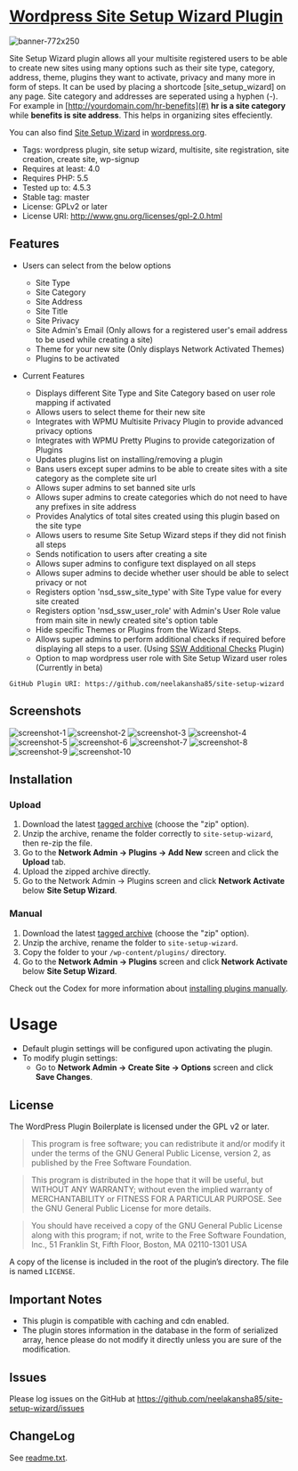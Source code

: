 # [Wordpress Site Setup Wizard Plugin](https://wordpress.org/plugins/site-setup-wizard)
![banner-772x250](https://cloud.githubusercontent.com/assets/6759546/16505621/e3d7bc98-3eeb-11e6-89d5-f5383a698e2e.png)

Site Setup Wizard plugin allows all your multisite registered users to be able to create new sites using many options such as their site type, category, address, theme, plugins they want to activate, privacy and many more in form of steps. It can be used by placing a shortcode [site_setup_wizard] on any page. Site category and addresses are seperated using a hyphen (-). For example in [http://yourdomain.com/hr-benefits](#) **hr is a site category** while **benefits is site address**. This helps in organizing sites effeciently. 

You can also find [Site Setup Wizard](https://wordpress.org/plugins/site-setup-wizard) in [wordpress.org](https://wordpress.org/plugins/site-setup-wizard).

* Tags: wordpress plugin, site setup wizard, multisite, site registration, site creation, create site, wp-signup
* Requires at least: 4.0
* Requires PHP: 5.5
* Tested up to: 4.5.3
* Stable tag: master
* License: GPLv2 or later
* License URI: http://www.gnu.org/licenses/gpl-2.0.html

## Features

* Users can select from the below options
    * Site Type
    * Site Category
    * Site Address
    * Site Title
    * Site Privacy
    * Site Admin's Email (Only allows for a registered user's email address to be used while creating a site)
    * Theme for your new site (Only displays Network Activated Themes)
    * Plugins to be activated

* Current Features
    * Displays different Site Type and Site Category based on user role mapping if activated
    * Allows users to select theme for their new site
    * Integrates with WPMU Multisite Privacy Plugin to provide advanced privacy options
    * Integrates with WPMU Pretty Plugins to provide categorization of Plugins
    * Updates plugins list on installing/removing a plugin
    * Bans users except super admins to be able to create sites with a site category as the complete site url
    * Allows super admins to set banned site urls
    * Allows super admins to create categories which do not need to have any prefixes in site address
    * Provides Analytics of total sites created using this plugin based on the site type
    * Allows users to resume Site Setup Wizard steps if they did not finish all steps
    * Sends notification to users after creating a site
    * Allows super admins to configure text displayed on all steps
    * Allows super admins to decide whether user should be able to select privacy or not
    * Registers option 'nsd_ssw_site_type' with Site Type value for every site created
    * Registers option 'nsd_ssw_user_role' with Admin's User Role value from main site in newly created site's option table
    * Hide specific Themes or Plugins from the Wizard Steps.
    * Allows super admins to perform additional checks if required before displaying all steps to a user. (Using [SSW Additional Checks](https://github.com/neelakansha85/ssw-additional-checks) Plugin)
    * Option to map wordpress user role with Site Setup Wizard user roles (Currently in beta)

`GitHub Plugin URI: https://github.com/neelakansha85/site-setup-wizard`

## Screenshots

![screenshot-1](https://cloud.githubusercontent.com/assets/6759546/16505626/e3db310c-3eeb-11e6-836a-53192e66a4b9.png)
![screenshot-2](https://cloud.githubusercontent.com/assets/6759546/16505625/e3d8e7da-3eeb-11e6-8a5e-7a589ff3e56d.png)
![screenshot-3](https://cloud.githubusercontent.com/assets/6759546/16505622/e3d8c106-3eeb-11e6-976e-e315051d9d68.png)
![screenshot-4](https://cloud.githubusercontent.com/assets/6759546/16505623/e3d8f0e0-3eeb-11e6-96be-660cb7c0cbc1.png)
![screenshot-5](https://cloud.githubusercontent.com/assets/6759546/16505624/e3d8f7a2-3eeb-11e6-8ead-758ff7a92e72.png)
![screenshot-6](https://cloud.githubusercontent.com/assets/6759546/16505629/e3df64b6-3eeb-11e6-83e6-17e5966d8a98.png)
![screenshot-7](https://cloud.githubusercontent.com/assets/6759546/16505630/e3e1e57e-3eeb-11e6-8151-db47d3849889.png)
![screenshot-8](https://cloud.githubusercontent.com/assets/6759546/16505631/e3e22566-3eeb-11e6-85ae-83dacd1b6b51.png)
![screenshot-9](https://cloud.githubusercontent.com/assets/6759546/16505627/e3ddbd32-3eeb-11e6-90d2-c841a668632f.png)
![screenshot-10](https://cloud.githubusercontent.com/assets/6759546/16505628/e3df0ec6-3eeb-11e6-840a-44a9b150f7f2.png)

## Installation

### Upload

1. Download the latest [tagged archive](https://github.com/neelakansha85/site-setup-wizard/releases) (choose the "zip" option).
2. Unzip the archive, rename the folder correctly to `site-setup-wizard`, then re-zip the file.
3. Go to the __Network Admin -> Plugins -> Add New__ screen and click the __Upload__ tab.
4. Upload the zipped archive directly.
5. Go to the Network Admin -> Plugins screen and click __Network Activate__ below __Site Setup Wizard__.

### Manual

1. Download the latest [tagged archive](https://github.com/neelakansha85/site-setup-wizard/releases) (choose the "zip" option).
2. Unzip the archive, rename the folder to `site-setup-wizard`.
3. Copy the folder to your `/wp-content/plugins/` directory.
4. Go to the __Network Admin -> Plugins__ screen and click __Network Activate__ below __Site Setup Wizard__.

Check out the Codex for more information about [installing plugins manually](http://codex.wordpress.org/Managing_Plugins#Manual_Plugin_Installation).

# Usage
* Default plugin settings will be configured upon activating the plugin. 
* To modify plugin settings:
    * Go to __Network Admin -> Create Site -> Options__ screen and click __Save Changes__.

## License
The WordPress Plugin Boilerplate is licensed under the GPL v2 or later.
> This program is free software; you can redistribute it and/or modify it under the terms of the GNU General Public License, version 2, as published by the Free Software Foundation.

> This program is distributed in the hope that it will be useful, but WITHOUT ANY WARRANTY; without even the implied warranty of MERCHANTABILITY or FITNESS FOR A PARTICULAR PURPOSE. See the GNU General Public License for more details.

> You should have received a copy of the GNU General Public License along with this program; if not, write to the Free Software Foundation, Inc., 51 Franklin St, Fifth Floor, Boston, MA 02110-1301 USA

A copy of the license is included in the root of the plugin’s directory. The file is named `LICENSE`.

## Important Notes
* This plugin is compatible with caching and cdn enabled.
* The plugin stores information in the database in the form of serialized array, hence please do not modify it directly unless you are sure of the modification.

## Issues

Please log issues on the GitHub at https://github.com/neelakansha85/site-setup-wizard/issues

## ChangeLog

See [readme.txt](readme.txt).

